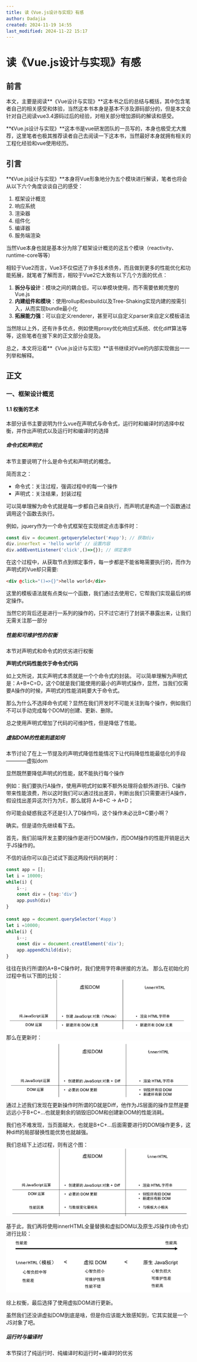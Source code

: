 ```yaml
---
title: 读《Vue.js设计与实现》有感
author: Dadajia
created: 2024-11-19 14:55
last_modified: 2024-11-22 15:17
---
```








# 读《Vue.js设计与实现》有感
## 前言
本文，主要是阅读**《Vue设计与实现》**这本书之后的总结与概括，其中包含笔者自己的相关感受和体验，当然这本书本身是基本不涉及源码部分的，但是本文会针对自己阅读vue3.4源码过后的经验，对相关部分增加源码的解读和感受。

**《Vue.js设计与实现》**这本书是vue研发团队的一员写的，本身也极受尤大推荐，这里笔者也极其推荐读者自己去阅读一下这本书，当然最好本身就拥有相关的工程化经验和vue使用经历。
## 引言
**《Vue.js设计与实现》**本身将Vue形象地分为五个模块进行解读，笔者也将会从以下六个角度谈谈自己的感受：
1. 框架设计概览
2. 响应系统
3. 渲染器
4. 组件化
5. 编译器
6. 服务端渲染

当然Vue本身也就是基本分为除了框架设计概览的这五个模块（reactivity、runtime-core等等）

相较于Vue2而言，Vue3不仅偿还了许多技术债务，而且做到更多的性能优化和功能拓展，就笔者了解而言，相较于Vue2它大致有以下几个方面的优点：
1. **拆分与设计**：模块之间的耦合低，可以单模块使用，而不需要依赖完整的Vue.js
2. **内建组件和模块**：使用rollup和esbuild以及Tree-Shaking实现内建的按需引入，从而实现bundle最小化
3. **拓展能力强**：可以自定义renderer，甚至可以自定义parser来自定义模板语法

当然除以上外，还有许多优点，例如使用proxy优化响应式系统、优化diff算法等等，这些笔者在接下来的正文部分会提及。

总之，本文将沿着**《Vue.js设计与实现》**该书继续对Vue的内部实现做出一一列举和解释。
## 正文
### 一、框架设计概览

#### 1.1 权衡的艺术
本部分该书主要说明为什么vue在声明式与命令式，运行时和编译时的选择中权衡，并作出声明式以及运行时和编译时的选择

##### 命令式和声明式
本节主要说明了什么是命令式和声明式的概念。

简而言之：
- 命令式：关注过程，强调过程中的每一个操作
- 声明式：关注结果，封装过程

可以简单理解为命令式就是每一步都自己亲自执行，而声明式是构造一个函数通过调用这个函数去执行。

例如，jquery作为一个命令式框架在实现绑定点击事件时：
```js
const div = document.getquerySelector('#app'); // 获取div
div.innerText = 'hello world' // 设置内容
div.addEventListener('click',()=>{}); // 绑定事件
```
在这个过程中，从获取节点到绑定事件，每一步都是不能省略需要执行的，而作为声明式的Vue却只需要:
```html
<div @click="()=>{}">hello world</div>
```
这里的模板语法就有点类似一个函数，我们通过去使用它，它帮我们实现最后的绑定操作。

当然它的背后还是进行一系列的操作的，只不过它进行了封装不暴露出来，让我们无需关注那一部分

##### 性能和可维护性的权衡
本节对声明式和命令式的优劣进行权衡

**声明式代码性能优于命令式代码**

如上文所说，其实声明式本质就是一个个命令式的封装。
可以简单理解为声明式是：A+B+C=D，这个D就是我们能使用的最小的声明式操作，显然，当我们仅需要A操作的时候，声明式的性能消耗要大于命令式。

那么为什么不选择命令式呢？显然在我们开发时不可能关注到每个操作，例如我们不可以手动完成每个DOM的创建、更新、删除。

总之使用声明式增加了代码的可维护性，但是降低了性能。

##### 虚拟DOM的性能到底如何
本节讨论了在上一节提及的声明式降低性能情况下让代码降低性能最低化的手段————虚拟dom

显然既然要降低声明式的性能，就不能执行每个操作

例如：我们要执行A操作，使用声明式时如果不额外处理将会额外进行B、C操作带来性能浪费，所以这时我们可以通过找出差异，判断出我们只需要进行A操作，假设找出差异这次行为为E，那么就将 A+B+C -> A+D；

你可能会疑惑我这不还是引入了D操作吗，这个操作未必比B+C要小啊？

确实。但是请你先继续看下去。

首先，我们前端开发主要的操作是进行DOM操作，而DOM操作的性能开销是远大于JS操作的。

不信的话你可以自己试试下面这两段代码的耗时：
```js
const app = [];
let i = 10000;
while(i) {
    i--;
    const div = {tag:'div'}
    app.push(div)
}

const app = document.querySelector('#app')
let i =10000;
while(i) {
    i--;
    const div = document.creatElement('div');
    app.appendChild(div);
}
```

往往在执行所谓的A+B+C操作时，我们使用字符串拼接的方法。
那么在初始化的过程中有以下图的比较：
![alt text](读《Vue.js设计与实现》有感/Image20241121163747360.png)
那么在更新时：
![alt text](读《Vue.js设计与实现》有感/Image20241121163954047.png)
通过上述我们发现在更新操作时所谓的D就是Diff，他作为JS层面的操作显然是要远远小于B+C+...也就是剩余的销毁旧DOM和创建新DOM的性能消耗。

我们也不难发现，当页面越大，也就是B+C+...后面需要进行的DOM操作更多，这种diff的局部替换性能优势也就越强。

我们总结下上述过程，则有这个图：
![alt text](读《Vue.js设计与实现》有感/Image20241121164358445.png)

基于此，我们再将使用innerHTML全量替换和虚拟DOM以及原生JS操作(命令式)进行比较：
![alt text](读《Vue.js设计与实现》有感/Image20241121164525372.png)

综上权衡，最后选择了使用虚拟DOM进行更新。

虽然我们还没讲虚拟DOM到底是啥，但是你应该能大致感知到，它其实就是一个JS对象了吧。

##### 运行时与编译时
本节探讨了纯运行时、纯编译时和运行时+编译时的优劣
